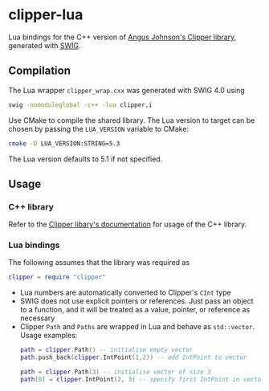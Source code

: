 # clipper-lua
Lua bindings for the C++ version of [Angus Johnson's Clipper library](https://sourceforge.net/projects/polyclipping/), generated with [SWIG](http://www.swig.org/).

## Compilation
The Lua wrapper ```clipper_wrap.cxx``` was generated with SWIG 4.0 using
```bash
swig -nomoduleglobal -c++ -lua clipper.i
```
Use CMake to compile the shared library. The Lua version to target can be chosen by passing the ```LUA_VERSION``` variable to CMake:
```bash
cmake -D LUA_VERSION:STRING=5.3
```
The Lua version defaults to 5.1 if not specified.

## Usage
### C++ library
Refer to the [Clipper libary's documentation](http://www.angusj.com/delphi/clipper/documentation/Docs/_Body.htm) for usage of the C++ library.

### Lua bindings
The following assumes that the library was required as
```lua
clipper = require "clipper"
```
* Lua numbers are automatically converted to Clipper's ```CInt``` type
* SWIG does not use explicit pointers or references. Just pass an object to a function, and it will be treated as a value, pointer, or reference as necessary
* Clipper ```Path``` and ```Paths``` are wrapped in Lua and behave as ```std::vector```. Usage examples:
  ```lua
  path = clipper.Path() -- initialise empty vector
  path.push_back(clipper.IntPoint(1,2)) -- add IntPoint to vector
  
  path = clipper.Path(3) -- initialise vector of size 3
  path[0] = clipper.IntPoint(2, 3) -- specify first IntPoint in vector
  ```
